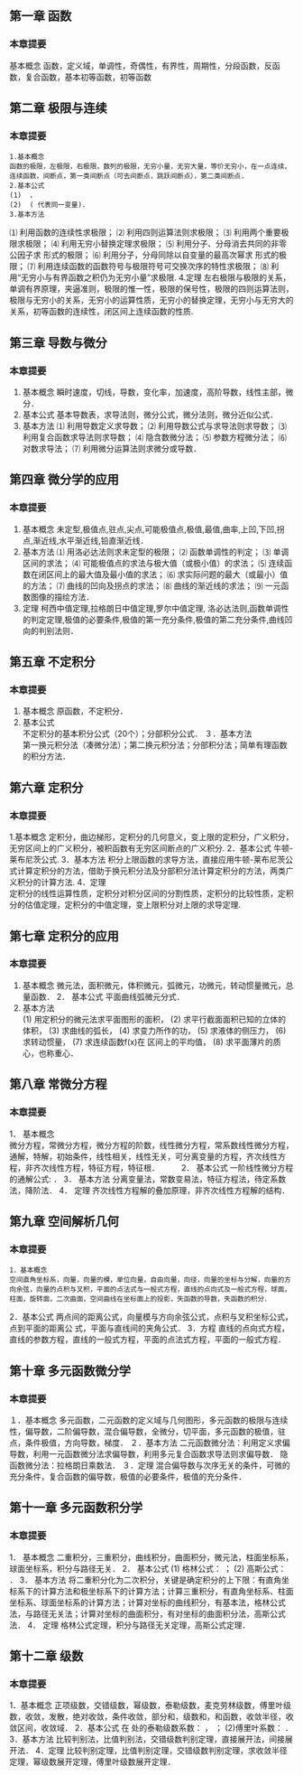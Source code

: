 ## 第一章 函数
### 本章提要
基本概念
函数，定义域，单调性，奇偶性，有界性，周期性，分段函数，反函数，复合函数，基本初等函数，初等函数
## 第二章 极限与连续
### 本章提要
    1.基本概念 
    函数的极限，左极限，右极限，数列的极限，无穷小量，无穷大量，等价无穷小，在一点连续，连续函数，间断点，第一类间断点（可去间断点，跳跃间断点），第二类间断点.
    2.基本公式 
    (1)  ，
    (2)  ( 代表同一变量).
    3.基本方法
⑴ 利用函数的连续性求极限；
⑵ 利用四则运算法则求极限；
⑶ 利用两个重要极限求极限；
⑷ 利用无穷小替换定理求极限；
⑸ 利用分子、分母消去共同的非零公因子求 形式的极限；
⑹ 利用分子，分母同除以自变量的最高次幂求 形式的极限；
⑺ 利用连续函数的函数符号与极限符号可交换次序的特性求极限；
⑻ 利用“无穷小与有界函数之积仍为无穷小量”求极限.
    4.定理
    左右极限与极限的关系，单调有界原理，夹逼准则，极限的惟一性，极限的保号性，极限的四则运算法则，极限与无穷小的关系，无穷小的运算性质，无穷小的替换定理，无穷小与无穷大的关系，初等函数的连续性，闭区间上连续函数的性质.
## 第三章 导数与微分
### 本章提要
1.	基本概念
瞬时速度，切线，导数，变化率，加速度，高阶导数，线性主部，微分． 
2.	基本公式
基本导数表，求导法则，微分公式，微分法则，微分近似公式． 
3.	基本方法
⑴ 利用导数定义求导数；
⑵ 利用导数公式与求导法则求导数；
⑶ 利用复合函数求导法则求导数；
⑷ 隐含数微分法；
⑸ 参数方程微分法；
⑹ 对数求导法；
⑺ 利用微分运算法则求微分或导数． 
## 第四章 微分学的应用
### 本章提要
1. 基本概念 
未定型,极值点,驻点,尖点,可能极值点,极值,最值,曲率,上凹,下凹,拐点,渐近线,水平渐近线,铅直渐近线．
2. 基本方法
⑴ 用洛必达法则求未定型的极限；
⑵ 函数单调性的判定；
⑶ 单调区间的求法；
⑷ 可能极值点的求法与极大值（或极小值）的求法；
⑸ 连续函数在闭区间上的最大值及最小值的求法；
⑹ 求实际问题的最大（或最小）值的方法；
⑺ 曲线的凹向及拐点的求法；
⑻ 曲线的渐近线的求法；
⑼ 一元函数图像的描绘方法．
3. 定理 
 柯西中值定理,拉格朗日中值定理,罗尔中值定理, 洛必达法则,函数单调性的判定定理,极值的必要条件,极值的第一充分条件,极值的第二充分条件,曲线凹向的判别法则．
## 第五章 不定积分
### 本章提要
1. 基本概念
原函数，不定积分．
2.	基本公式  
不定积分的基本积分公式（20个）；分部积分公式．
   ３．基本方法  
第一换元积分法（凑微分法）；第二换元积分法；分部积分法；简单有理函数的积分方法．
## 第六章 定积分
### 本章提要
1.基本概念 
 定积分，曲边梯形，定积分的几何意义，变上限的定积分，广义积分，无穷区间上的广义积分，被积函数有无穷区间断点的广义积分.
2．基本公式
  牛顿-莱布尼茨公式.
3．基本方法 
 积分上限函数的求导方法，直接应用牛顿-莱布尼茨公式计算定积分的方法，借助于换元积分法及分部积分法计算定积分的方法，两类广义积分的计算方法.
4．定理  
定积分的线性运算性质，定积分对积分区间的分割性质，定积分的比较性质，定积分的估值定理，定积分的中值定理，变上限积分对上限的求导定理.

## 第七章  定积分的应用
### 本章提要
1.	基本概念
微元法，面积微元，体积微元，弧微元，功微元，转动惯量微元，总量函数． 
2．  基本公式
平面曲线弧微元分式． 
3.	基本方法  
(1)	用定积分的微元法求平面图形的面积，
(2)	求平行截面面积已知的立体的体积，
(3)	求曲线的弧长，
(4)	求变力所作的功，
(5)	求液体的侧压力，
(6)	求转动惯量，
(7)	求连续函数f(x)在 区间上的平均值，
(8)	求平面薄片的质心，也称重心． 
## 第八章  常微分方程
### 本章提要
1． 基本概念  
微分方程，常微分方程，微分方程的阶数，线性微分方程，常系数线性微分方程，通解，特解，初始条件，线性相关，线性无关，可分离变量的方程，齐次线性方程，非齐次线性方程，特征方程，特征根．　　　
2． 基本公式
一阶线性微分方程    的通解公式:
 ．
3． 基本方法
分离变量法，常数变易法，特征方程法，待定系数法，降阶法．
4． 定理
齐次线性方程解的叠加原理，非齐次线性方程解的结构．
## 第九章  空间解析几何
### 本章提要
    1．基本概念
    空间直角坐标系，向量，向量的模，单位向量，自由向量，向径，向量的坐标与分解，向量的方向余弦，向量的点积与叉积，平面的点法式与一般式方程，直线的点向式及一般式方程，球面，柱面，旋转面，二次曲面，空间曲线在坐标面上的投影，失函数的导数，失函数的积分．
2．基本公式
两点间的距离公式，向量模与方向余弦公式，点积与叉积坐标公式，点到平面的距离公
式，平面与直线间的夹角公式．
3．方程
直线的点向式方程，直线的参数方程，直线的一般式方程，平面的点法式方程，平面的一般式方程．
## 第十章  多元函数微分学
### 本章提要
１．基本概念
多元函数，二元函数的定义域与几何图形，多元函数的极限与连续性，偏导数，二阶偏导数，混合偏导数，全微分，切平面，多元函数的极值，驻点，条件极值，方向导数，梯度．
２．基本方法
二元函数微分法：利用定义求偏导数，利用一元函数微分法求偏导数，利用多元复合函数求导法则求偏导数．
隐函数微分法：拉格朗日乘数法．
３．定理
混合偏导数与次序无关的条件，可微的充分条件，复合函数的偏导数，极值的必要条件，极值的充分条件．
## 第十一章  多元函数积分学
### 本章提要
1． 基本概念
二重积分，三重积分，曲线积分，曲面积分，微元法，柱面坐标系，球面坐标系，积分与路径无关．
2． 基本公式
(1) 格林公式： ；
(2) 高斯公式： ．
3． 基本方法
将二重积分化为二次积分，关键是确定积分的上下限：有直角坐标系下的计算方法和极坐标系下的计算方法；计算三重积分，有直角坐标系、柱面坐标系、球面坐标系的计算方法；计算对坐标的曲线积分，有基本法，格林公式法，与路径无关法；计算对坐标的曲面积分，有对坐标的曲面积分法，高斯公式法．
4． 定理
格林公式定理，积分与路径无关定理，高斯公式定理．
## 第十二章 级数
### 本章提要
1．基本概念
正项级数，交错级数，幂级数，泰勒级数，麦克劳林级数，傅里叶级数，收敛，发散，绝对收敛，条件收敛，部分和，级数和，和函数，收敛半径，收敛区间，收敛域．
2．基本公式
  在 处的泰勒级数系数： ， ；
(2)傅里叶系数：
       ．
3．基本方法
比较判别法，比值判别法，交错级数判别定理，直接展开法，间接展开法．
4．定理
比较判别定理，比值判别定理，交错级数判别定理，求收敛半径定理，幂级数展开定理，傅里叶级数展开定理．

